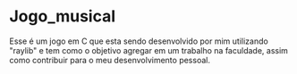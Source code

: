 # Jogo_musical
Esse é um jogo em C que esta sendo desenvolvido por mim utilizando "raylib" e tem como o objetivo agregar em um trabalho na faculdade, assim como contribuir para o meu desenvolvimento pessoal.
